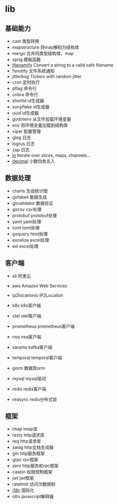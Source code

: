 # lib

## 基础能力

- cast 类型转换
- mapstructure 将map解码为结构体
- mergo 合并同类型结构体、map
- sprig 模板函数
- [filenamify](https://pkg.go.dev/github.com/go-dora/filenamify) Convert a string to a valid safe filename
- fsnotify 文件系统通知
- jitterbug Tickers with random jitter
- cron 定时执行
- pflag 命令行
- cobra 命令行
- shortid id生成器
- sonyflake id生成器
- uuid id生成器
- godotenv 从文件加载环境变量
- env 将环境变量加载到结构体
- viper 配置管理
- glog 日志
- logrus 日志
- zap 日志
- [lo](https://pkg.go.dev/github.com/samber/lo) Iterate over slices, maps, channels...
- [decimal](https://pkg.go.dev/github.com/shopspring/decimal) 小数四舍五入

## 数据处理

- charts 生成统计图
- gofakeit 数据生成
- govalidator 数据验证
- gocsv csv处理
- protobuf protobuf处理
- yaml yaml处理
- toml toml处理
- goquery html处理
- excelize excel处理
- exl excel处理

## 客户端

- ali 阿里云
- aws Amazon Web Services
- ip2locationio IP2Location

- k8s k8s客户端
- otel otel客户端
- prometheus prometheus客户端
- nsq nsq客户端
- sarama kafka客户端
- temporal temporal客户端

- gorm 数据库orm
- mysql mysql驱动
- redis redis客户端
- redsync redis分布式锁

## 框架

- imap imap库
- resty http请求库
- req http请求库
- swag http文档生成器
- gin http服务框架
- grpc rpc框架
- zero http服务和rpc框架
- casbin 权限控制框架
- jwt jwt框架
- ratelimit 访问次数限制
- [i18n](https://pkg.go.dev/github.com/nicksnyder/go-i18n/v2/i18n) 国际化
- otto javascript解释器
